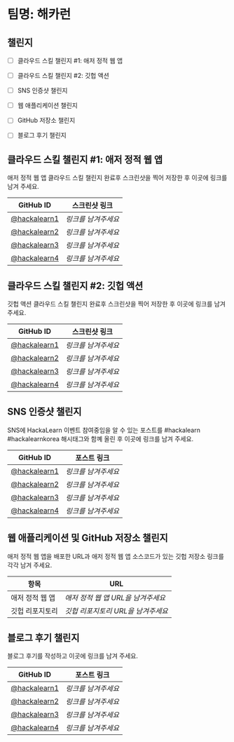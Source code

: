# 팀명: 해카런 #

## 챌린지 ##

* [ ] 클라우드 스킬 챌린지 #1: 애저 정적 웹 앱
* [ ] 클라우드 스킬 챌린지 #2: 깃헙 액션
* [ ] SNS 인증샷 챌린지
* [ ] 웹 애플리케이션 챌린지
* [ ] GitHub 저장소 챌린지
* [ ] 블로그 후기 챌린지


## 클라우드 스킬 챌린지 #1: 애저 정적 웹 앱 ##

애저 정적 웹 앱 클라우드 스킬 챌린지 완료후 스크린샷을 찍어 저장한 후 이곳에 링크를 남겨 주세요.

| GitHub ID | 스크린샷 링크 |
| --------- | ------------- |
| [@hackalearn1](https://github.com/innovationacademy-kr/HackaLearn) | *링크를 남겨주세요* |
| [@hackalearn2](https://github.com/innovationacademy-kr/HackaLearn) | *링크를 남겨주세요* |
| [@hackalearn3](https://github.com/innovationacademy-kr/HackaLearn) | *링크를 남겨주세요* |
| [@hackalearn4](https://github.com/innovationacademy-kr/HackaLearn) | *링크를 남겨주세요* |


## 클라우드 스킬 챌린지 #2: 깃헙 액션 ##

깃헙 액션 클라우드 스킬 챌린지 완료후 스크린샷을 찍어 저장한 후 이곳에 링크를 남겨 주세요.

| GitHub ID | 스크린샷 링크 |
| --------- | ------------- |
| [@hackalearn1](https://github.com/innovationacademy-kr/HackaLearn) | *링크를 남겨주세요* |
| [@hackalearn2](https://github.com/innovationacademy-kr/HackaLearn) | *링크를 남겨주세요* |
| [@hackalearn3](https://github.com/innovationacademy-kr/HackaLearn) | *링크를 남겨주세요* |
| [@hackalearn4](https://github.com/innovationacademy-kr/HackaLearn) | *링크를 남겨주세요* |


## SNS 인증샷 챌린지 ##

SNS에 HackaLearn 이벤트 참여중임을 알 수 있는 포스트를 #hackalearn #hackalearnkorea 해시태그와 함꼐 올린 후 이곳에 링크를 남겨 주세요.

| GitHub ID | 포스트 링크 |
| --------- | ------------- |
| [@hackalearn1](https://github.com/innovationacademy-kr/HackaLearn) | *링크를 남겨주세요* |
| [@hackalearn2](https://github.com/innovationacademy-kr/HackaLearn) | *링크를 남겨주세요* |
| [@hackalearn3](https://github.com/innovationacademy-kr/HackaLearn) | *링크를 남겨주세요* |
| [@hackalearn4](https://github.com/innovationacademy-kr/HackaLearn) | *링크를 남겨주세요* |


## 웹 애플리케이션 및 GitHub 저장소 챌린지 ##

애저 정적 웹 앱을 배포한 URL과 애저 정적 웹 앱 소스코드가 있는 깃헙 저장소 링크를 각각 남겨 주세요.

| 항목            | URL                                |
| --------------- | ---------------------------------- |
| 애저 정적 웹 앱 | *애저 정적 웹 앱 URL을 남겨주세요* |
| 깃헙 리포지토리 | *깃헙 리포지토리 URL을 남겨주세요* |


## 블로그 후기 챌린지 ##

블로그 후기를 작성하고 이곳에 링크를 남겨 주세요.

| GitHub ID | 포스트 링크 |
| --------- | ------------- |
| [@hackalearn1](https://github.com/innovationacademy-kr/HackaLearn) | *링크를 남겨주세요* |
| [@hackalearn2](https://github.com/innovationacademy-kr/HackaLearn) | *링크를 남겨주세요* |
| [@hackalearn3](https://github.com/innovationacademy-kr/HackaLearn) | *링크를 남겨주세요* |
| [@hackalearn4](https://github.com/innovationacademy-kr/HackaLearn) | *링크를 남겨주세요* |
